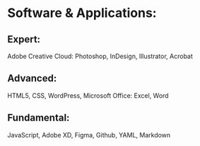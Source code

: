 # Software & Applications:
## Expert:
Adobe Creative Cloud: Photoshop, InDesign, Illustrator, Acrobat 

## Advanced:
HTML5, CSS, WordPress, Microsoft Office: Excel, Word

## Fundamental:
JavaScript, Adobe XD, Figma, Github, YAML, Markdown
